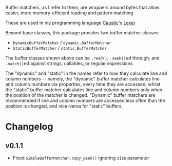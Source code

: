 Buffer matchers, as I refer to them, are wrappers around bytes that
allow easier, more memory-efficient reading and pattern matching

These are used in my programming language [Caustic](https://codeberg.org/Caustic)'s [Lexer](https://codeberg.org/Caustic/CausticLexer)

Beyond base classes, this package provides two buffer matcher classes:
- `DynamicBufferMatcher` / `dynamic.BufferMatcher`
- `StaticBufferMatcher` / `static.BufferMatcher`

The buffer classes shown above can be `.read()`, `.seek()`ed through,
and `.match()`ed against strings, callables, or regular expressions

The "dynamic" and "static" in the names refer to how they calculate
line and column numbers -- namely, the "dynamic" buffer matcher
calculates line and column numbers via properties, every time
they are accessed; whilst the "static" buffer matcher calculates
line and column numbers only when the position of the matcher is
changed. "Dynamic" buffer matchers are recommended if line and column
numbers are accessed less often than the position is changed, and vice-versa
for "static" buffers. 

# Changelog

## v0.1.1
- Fixed `SimpleBufferMatcher.copy_peek()` ignoring `size` parameter
